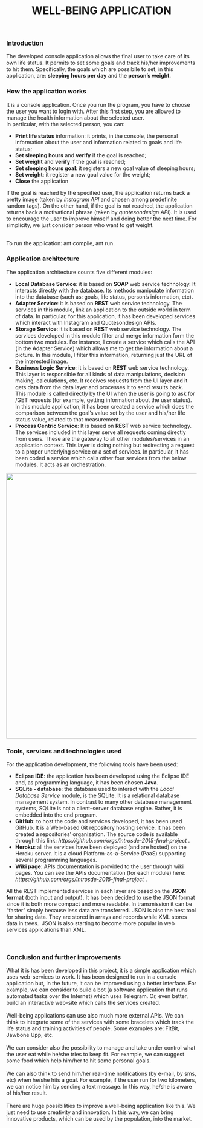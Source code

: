 <center><h1>WELL-BEING APPLICATION</h1></center>
<br/>

<h3>Introduction</h3>
The developed console application allows the final user to take care of its own life status.
It permits to set some goals and track his/her improvements to hit them.
Specifically, the goals which are possibile to set, in this application, are: 
<strong>sleeping hours per day</strong> and the <strong>person’s weight</strong>.

<br/>

<h3>How the application works</h3>
It is a console application. Once you run the program, you have to choose the user you want to login with.
After this first step, you are allowed to manage the health information about the selected user.
<br/>
In particular, with the selected person, you can:

<ul type=”disc”>
  <li><strong>Print life status</strong> information: it prints, in the console,
  the personal information about the user and information related to goals and life status;</li>
  <li><strong>Set sleeping hours</strong> and <strong>verify</strong> if the goal is reached;</li>
  <li><strong>Set weight</strong> and <strong>verify</strong> if the goal is reached;</li>
  <li><strong>Set sleeping hours goal</strong>: it registers a new goal value of sleeping hours;</li>
  <li><strong>Set weight</strong>: it register a new goal value for the weight;</li>
  <li><strong>Close</strong> the application</li>
</ul>

If the goal is reached by the specified user, the application returns back a pretty image 
(taken by <em>Instagram API</em> and chosen among predefinite random tags). 
On the other hand, if the goal is not reached, the application returns back a motivational phrase 
(taken by <em>quotesondesign API</em>). It is used to encourage the user to improve himself and doing better the next time. 
For simplicity, we just consider person who want to get weight.

<br/>
To run the application: ant compile, ant run.


</br>
<h3>Application architecture</h3>
The application architecture counts five different modules:
<ul type=”disc”>
<li><strong>Local Database Service</strong>: it is based on <strong>SOAP</strong> web service technology. 
It interacts directly with the database. Its methods manipulate information into the database 
(such as: goals, life status, person’s information, etc).
</li>
<li><strong>Adapter Service</strong>: it is based on <strong>REST</strong> web service technology. 
The services in this module, link an application to the outside world in term of data. 
In particular, for this application, it has been developed services which interact with Instagram and Quotesondesign APIs.
</li>
<li><strong>Storage Service</strong>: it is based on <strong>REST</strong> web service technology. 
The services developed in this module filter and merge information form the bottom two modules. 
For instance, I create a service which calls the API (in the Adapter Service) which allows me to get 
the information about a picture. In this module, I filter this information, returning just the URL of 
the interested image.
</li>
<li><strong>Business Logic Service</strong>: it is based on <strong>REST</strong> web service technology. 
This layer is responsible for all kinds of data manipulations, decision making, calculations, etc. 
It receives requests from the UI layer and it gets data from the data layer and processes it to send results back. 
This module is called directly by the UI when the user is going to ask for /GET requests 
(for example, getting information about the user status). In this module application, it has been created a service 
which does the comparison between the goal’s value set by the user and his/her life status value, related to that measurement.
</li>
<li><strong>Process Centric Service</strong>: It is based on <strong>REST</strong> web service technology. 
The services included in this layer serve all requests coming directly from users. 
These are the gateway to all other modules/services in an application context. 
This layer is doing nothing but redirecting a request to a proper underlying service or a set of services. 
In particular, it has been coded a service which calls other four services from the below modules. 
It acts as an orchestration.
</li>
</ul>
<img src="https://github.com/introsde-2015-final-project/UserInterface/blob/master/Schermata%202016-01-13%20alle%2020.36.38.png" width="700">

<br/>
<h3>Tools, services and technologies used</h3>
For the application development, the following tools have been used:
<ul type=”disc”>
<li><strong>Eclipse IDE</strong>: the application has been developed using the Eclipse IDE and, 
as programming language, it has been chosen <strong>Java</strong>.
</li>
<li><strong>SQLite - database</strong>: the database used to interact with the <em>Local Database Service</em> module, 
is the SQLite. 
It is a relational database management system. In contrast to many other database management systems, 
SQLite is not a client–server database engine. Rather, it is embedded into the end program.
</li>
<li><strong>GitHub</strong>: to host the code and services developed, it has been used GitHub.
 It is a Web-based Git repository hosting service. It has been created a repositories’ organization. 
 The source code is available through this link: <em>https://github.com/orgs/introsde-2015-final-project</em> .
</li>
<li><strong>Heroku</strong>: all the services have been deployed (and are hosted) on the Heroku server. 
It is a cloud Platform-as-a-Service (PaaS) supporting several programming languages.
</li>
<li><strong>Wiki page</strong>: APIs documentation is provided to the user through wiki pages. 
You can see the APIs documentation (for each module) here: <em>https://github.com/orgs/introsde-2015-final-project</em> .
</li>
</ul>

All the REST implemented services in each layer are based on the <strong>JSON format</strong> (both input and output). 
It has been decided to use the JSON format since it is both more compact and more readable. 
In transmission it can be “faster” simply because less data are transferred. 
JSON is also the best tool for sharing data. They are stored in arrays and records while XML stores data in trees. 
JSON is also starting to become more popular in web services applications than XML.

</br>
<h3>Conclusion and further improvements</h3>
What it is has been developed in this project, it is a simple application which uses web-services to work. 
It has been designed to run in a console application but, in the future, it can be improved using a better interface. 
For example, we can consider to build a bot (a software application that runs automated tasks over the Internet) 
which uses Telegram. Or, even better, build an interactive web-site which calls the services created.
<br/><br/>
Well-being applications can use also much more external APIs. 
We can think to integrate some of the services with some bracelets which track the life status 
and training activities of people. Some examples are: FitBit, Jawbone Upp, etc.
<br/><br/>
We can consider also the possibility to manage and take under control what the user eat while he/she tries to keep fit. 
For example, we can suggest some food which help him/her to hit some personal goals.
<br/><br/>
We can also think to send him/her real-time notifications (by e-mail, by sms, etc) when he/she hits a goal. 
For example, if the user run for two kilometers, we can notice him by sending a text message. 
In this way, he/she is aware of his/her result.
<br/><br/>
There are huge possibilities to improve a well-being application like this. 
We just need to use creativity and innovation. In this way, we can bring innovative products, 
which can be used by the population, into the market.


